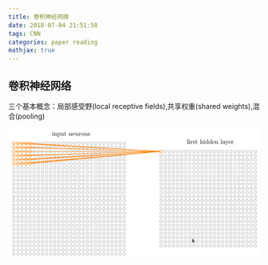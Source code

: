 ```yaml
---
title: 卷积神经网络
date: 2018-07-04 21:51:58
tags: CNN
categories: paper reading
mathjax: true
---
```

## 卷积神经网络
三个基本概念：局部感受野(local receptive fields),共享权重(shared weights),混合(pooling)


![Local receptive fields](/images/1.png  "This is a title")
